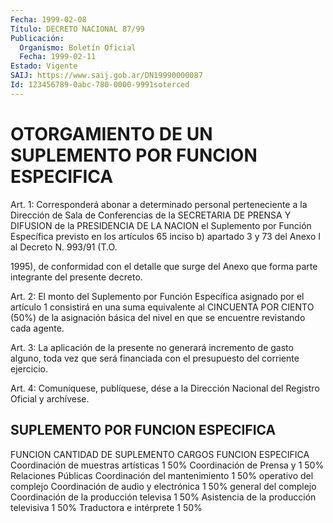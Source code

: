 ```yaml
---
Fecha: 1999-02-08
Título: DECRETO NACIONAL 87/99
Publicación:
  Organismo: Boletín Oficial
  Fecha: 1999-02-11
Estado: Vigente
SAIJ: https://www.saij.gob.ar/DN19990000087
Id: 123456789-0abc-780-0000-9991soterced
---
```

# OTORGAMIENTO DE UN SUPLEMENTO POR FUNCION ESPECIFICA

<a id="1"></a>
Art. 1:  Corresponderá  abonar  a  determinado    personal perteneciente  a  la  Dirección  de  Sala  de  Conferencias  de  la SECRETARIA  DE  PRENSA Y DIFUSION de la PRESIDENCIA DE LA NACION el Suplemento por Función  Específica  previsto  en  los  artículos 65 inciso  b)  apartado  3 y 73 del Anexo I al Decreto N. 993/91 (T.O.

1995), de conformidad con  el detalle que surge del Anexo que forma parte integrante del presente decreto.

<a id="2"></a>
Art. 2: El monto del Suplemento  por  Función  Específica asignado por el artículo 1 consistirá en una suma equivalente  al  CINCUENTA POR  CIENTO  (50%)  de  la  asignación  básica  del nivel en que se encuentre revistando cada agente.

<a id="3"></a>
Art.  3: La aplicación de la presente no generará  incremento  de gasto alguno,  toda  vez que será financiada con el presupuesto del corriente ejercicio.

<a id="4"></a>
Art. 4: Comuníquese,  publíquese, dése a la Dirección Nacional del Registro  Oficial  y  archívese.

## SUPLEMENTO POR FUNCION ESPECIFICA

<a id="1"></a>
FUNCION                              CANTIDAD DE         SUPLEMENTO                                       CARGOS    FUNCION ESPECIFICA Coordinación de muestras artísticas      1                 50% Coordinación de Prensa y                 1                 50% Relaciones Públicas Coordinación del mantenimiento           1                 50% operativo del complejo Coordinación de audio y electrónica      1                 50% general del complejo Coordinación de la producción televisa   1                 50% Asistencia de la producción televisiva   1                 50% Traductora e intérprete                   1                 50%